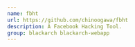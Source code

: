 ```yaml
---
name: fbht
url: https://github.com/chinoogawa/fbht
description: A Facebook Hacking Tool.
group: blackarch blackarch-webapp
---
```


